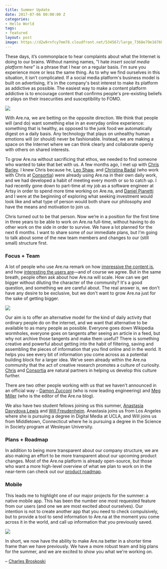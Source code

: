 ```yaml
---
title: Summer Update
date: 2017-07-06 00:00:00 Z
categories:
- Hello World
tags:
- featured
layout: post
image: https://d2w9rnfcy7mm78.cloudfront.net/534567/large_7368e79e167603cc561e5770800233df.jpg
---
```

These days, it’s commonplace to hear complaints about what the Internet is doing to our brains. Without naming names, "I hate _insert social media platform here_" is a phrase that I hear on a regular basis. I'm sure you experience more or less the same thing. As to why we find ourselves in this situation, it isn’t complicated. If a social media platform's business model is built on advertising, it's in the company's best interest to make its platform as addictive as possible. The easiest way to make a content platform addictive is to encourage content that confirms people's pre-existing beliefs or plays on their insecurities and susceptibility to FOMO.

![](https://d2w9rnfcy7mm78.cloudfront.net/46563/large_aa88200348d3a163d2b605e5904c0b94.jpg)
 
With Are.na, we are betting on the opposite direction. We think that people will (and do) want something else in an everyday online experience: something that is healthy, as opposed to the junk food we automatically digest on a daily basis. Any technology that plays on unhealthy human emotions will (or should) never be fashionable. Instead, we are making a space on the Internet where we can think clearly and collaborate openly with others on shared interests.
 
To grow Are.na without sacrificing that ethos, we needed to find someone who wanted to take that bet with us. A few months ago, I met up with [Chris Barley](https://www.are.na/christopher-barley). I knew Chris because he, [Leo Shaw](https://www.are.na/leo-shaw), and [Christina Badal](https://www.are.na/christina-badal) (who work with Chris at [Consortia](http://consortia.net)) were already using Are.na in their own daily work, and we had developed a habit of meeting every month or so to catch up. I had recently gone down to part-time at my job as a software engineer at Artsy in order to spend more time working on Are.na, and [Daniel Pianetti](https://www.are.na/daniel-pianetti) and I were at the beginning of exploring what seeking investment would look like and what type of person would both share our philosophy and have the means and motivation to join us. 
  
Chris turned out to be that person. Now we’re in a position for the first time in three years to be able to work on Are.na full-time, without having to do other work on the side in order to survive. We have a lot planned for the next 6 months. I want to share some of our immediate plans, but I'm going to talk about some of the new team members and changes to our (still small) structure first.
 
### Focus + Team
A lot of people who use Are.na remark on how [impressive the content is](https://twitter.com/automaticyes/status/846307029757104128), and how [interesting the users are](https://www.are.na/block/824026)—and of course we agree. But in the same breath, people often ask about how Are.na will scale. How can we get bigger without diluting the character of the community? It's a good question, and something we are careful about. The real answer is, we don't have any desire to be exclusive, but we don't want to grow Are.na just for the sake of getting bigger. 

![](https://d2w9rnfcy7mm78.cloudfront.net/47784/large_ea25cce6987287f03e7591c9eab37e95.jpg)

Our aim is to offer an alternative model for the kind of daily activity that ordinary people do on the internet, and we want that alternative to be available to as many people as possible. Everyone goes down Wikipedia wormholes, everyone goes on tangents after seeing an article in a feed, but why not archive those tangents and make them useful? There is something creative and powerful about getting into the habit of filtering, saving and assembling the pieces of information that you find online and in the world. It helps you see every bit of information you come across as a potential building block for a larger idea. We’ve seen already within the Are.na community that the act of creative research promotes a culture of curiosity. [Chris](https://www.are.na/christopher-barley) and [Consortia](https://www.are.na/consortia-systems) are natural partners in helping us develop this culture further. 

There are two other people working with us that we haven't announced in an official way – [Damon Zucconi](https://www.are.na/damon-zucconi) (who is now leading engineering) and [Meg Miller](https://www.are.na/meg-miller) (who is the editor of the Are.na blog).
 
We also have two student fellows joining us this summer, [Anastasia Davydova Lewis](https://www.are.na/anastasia-davydova-lewis) and [Will Freudenheim](https://www.are.na/will-freudenheim). Anastasia joins us from Los Angeles where she is pursuing a degree in Digital Media at UCLA, and Will joins us from Middletown, Connecticut where he is pursuing a degree in the Science in Society program at Wesleyan University.
 
### Plans + Roadmap
In addition to being more transparent about our company structure, we are also making an effort to be more transparent about our upcoming product changes. Most of the Are.na platform is already open-source, but those who want a more high-level overview of what we plan to work on in the near-term can check out our [product roadmap](https://github.com/aredotna/ervell/projects/1).
 
### Mobile
This leads me to highlight one of our major projects for the summer: a native mobile app. This has been the number one most requested feature from our users (and one we are most excited about ourselves). Our intention is not to create another app that you need to check compulsively, but to provide a tool to send information to Are.na at the moment you come across it in the world, and call up information that you previously saved.

![](https://d2w9rnfcy7mm78.cloudfront.net/1111572/large_8eeb664372c5ae85c4320176992aa675.png)
 
In short, we now have the ability to make Are.na better in a shorter time frame than we have previously. We have a more robust team and big plans for the summer, and we are excited to show you what we're working on.

– [Charles Broskoski](https://www.are.na/charles-broskoski)